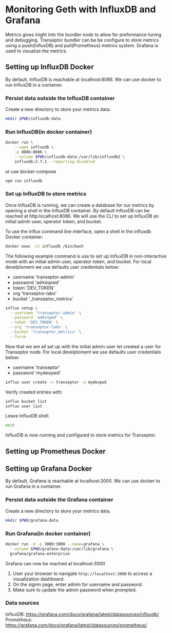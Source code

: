 # Monitoring Geth with InfluxDB and Grafana

Metrics gives inight into the bundler node to allow for preformance tuning and debugging. Transeptor bundler can be be configure to store metrics using a push(InfluxDB) and pull(Prometheus) metrics system. Grafana is used to visualize the metrics.

## Setting up InfluxDB Docker

By default, InfluxDB is reachable at localhost:8086. We can use docker to run InfluxDB in a container.

### Persist data outside the InfluxDB container
Create a new directory to store your metrics data.

```bash
mkdir $PWD/influxdb-data
```

### Run InfluxDB(in docker container)

```bash
docker run \
    --name influxdb \
    -p 8086:8086 \
    --volume $PWD/influxdb-data:/var/lib/influxdb2 \
    influxdb:2.7.1 --reporting-disabled
```

or use docker-compose

```bash
npm run influxdb
```

### Set up InfluxDB to store metrics
Once InfluxDB is running, we can create a database for our metrics by opening a shell in the InfluxDB container. By default InfluxDB can be reached at http:localhost:8086. We will use the CLI to set up InfluxDB an initial admin user, operator token, and bucket.

To use the influx command line interface, open a shell in the influxdb Docker container:
```bash
docker exec -it influxdb /bin/bash
```

The following example command is use to set up InfluxDB in non-interactive mode with an initial admin user, operator token, and bucket. For local develploment we use defaults user credentials below:

- username 'transeptor-admin'
- password 'adminpwd'
- token 'DEV_TOKEN'
- org 'transeptor-labs'
- bucket '_transeptor_metrics'

```bash
influx setup \
  --username 'transeptor-admin' \
  --password 'adminpwd' \
  --token 'DEV_TOKEN' \
  --org 'transeptor-labs' \
  --bucket 'transeptor_metrics' \
  --force
```

Now that we are all set up with the initial admin user let created a user for Transeptor node. For local develploment we use defaults user credentials below:

- username 'transeptor'
- password 'mydevpwd'

```bash
influx user create -n transeptor -p mydevpwd
```

Verify created entries with:

```bash
influx bucket list
influx user list
```

Leave InfluxDB shell.
```bash
exit
```

InfluxDB is now running and configured to store metrics for Transeptor.

## Setting up Prometheus Docker
## Setting up Grafana Docker

By default, Grafana is reachable at localhost:3000. We can use docker to run Grafana in a container.

### Persist data outside the Grafana container
Create a new directory to store your metrics data.

```bash
mkdir $PWD/grafana-data
```

### Run Grafana(in docker container)

```bash
docker run -d -p 3000:3000 --name=grafana \
  --volume $PWD/grafana-data:/var/lib/grafana \
  grafana/grafana-enterprise
```

Grafana can now be reached at localhost:3000

1. User your browser to navigate `http://localhost:3000` to access a visualization dashboard. 
2. On the signin page, enter admin for username and password.
3. Make sure to update the admin password when prompted.

### Data sources
InfluxDB: https://grafana.com/docs/grafana/latest/datasources/influxdb/
Prometheus: https://grafana.com/docs/grafana/latest/datasources/prometheus/
